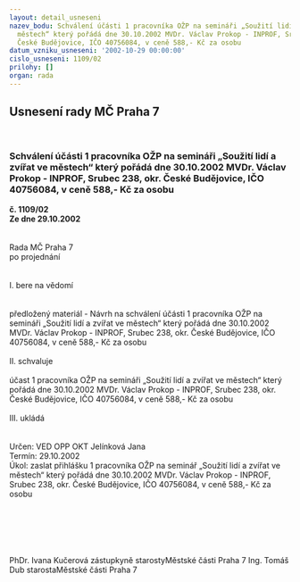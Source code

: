 ```yaml
---
layout: detail_usneseni
nazev_bodu: Schválení účásti 1 pracovníka OŽP na semináři „Soužití lidí a zvířat ve
  městech“ který pořádá dne 30.10.2002 MVDr. Václav Prokop - INPROF, Srubec 238, okr.
  České Budějovice, IČO 40756084, v ceně 588,- Kč za osobu
datum_vzniku_usneseni: '2002-10-29 00:00:00'
cislo_usneseni: 1109/02
prilohy: []
organ: rada
---
```

<div id="ucUsn_pList" class="usn">
	<span><h2>Usnesení rady MČ Praha 7 </h2>
<br></span><div class="standBody">
<span><h3>Schválení účásti 1 pracovníka OŽP na semináři „Soužití lidí a zvířat ve městech“ který pořádá dne 30.10.2002 MVDr. Václav Prokop - INPROF, Srubec 238, okr. České Budějovice, IČO 40756084, v ceně 588,- Kč za osobu</h3></span><div class="center">
		<strong>č. 1109/02</strong><br>
	</div>
<div class="center">
		<strong>Ze dne 29.10.2002</strong><br><br>
	</div>
<br>Rada MČ Praha 7<br>po projednání<br><br><br>I.	bere na vědomí<br><br> <br>předložený materiál - Návrh na schválení účásti 1 pracovníka OŽP na semináři „Soužití lidí a zvířat ve městech“ který pořádá dne 30.10.2002 MVDr. Václav Prokop - INPROF, Srubec 238, okr. České Budějovice, IČO 40756084, v ceně 588,- Kč za osobu<br><br>II.	schvaluje <br><br>účast 1 pracovníka OŽP na semináři „Soužití lidí a zvířat ve městech“ který pořádá dne 30.10.2002 MVDr. Václav Prokop - INPROF, Srubec 238, okr. České Budějovice, IČO 40756084, v ceně 588,- Kč za osobu<br><br>III.	ukládá <br><br> <br>Určen:	VED OPP OKT Jelínková Jana<br>Termín: 29.10.2002<br>Úkol:	zaslat přihlášku 1 pracovníka OŽP na seminář „Soužití lidí a zvířat ve městech“ který pořádá dne 30.10.2002 MVDr. Václav Prokop - INPROF, Srubec 238, okr. České Budějovice, IČO 40756084, v ceně 588,- Kč za osobu<br> <br><br><br><br> <br>	<br>PhDr. Ivana Kučerová zástupkyně starostyMěstské části Praha 7	Ing. Tomáš Dub starostaMěstské části Praha 7<br>	<br><br>
</div>
</div>